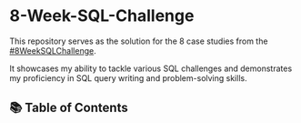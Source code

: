 # 8-Week-SQL-Challenge
This repository serves as the solution for the 8 case studies from the [#8WeekSQLChallenge](https://8weeksqlchallenge.com).

It showcases my ability to tackle various SQL challenges and demonstrates my proficiency in SQL query writing and problem-solving skills.

## 📚 Table of Contents

